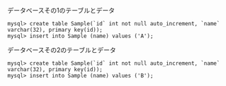 データベースその1のテーブルとデータ

    mysql> create table Sample(`id` int not null auto_increment, `name` varchar(32), primary key(id));
    mysql> insert into Sample (name) values ('A');

データベースその2のテーブルとデータ

    mysql> create table Sample(`id` int not null auto_increment, `name` varchar(32), primary key(id));
    mysql> insert into Sample (name) values ('B');
